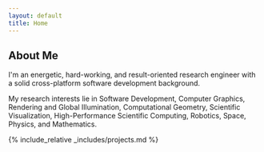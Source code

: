 ```yaml
---
layout: default
title: Home
---
```


## About Me

I'm an energetic, hard-working, and result-oriented research engineer with a solid cross-platform software development background.

My research interests lie in Software Development, Computer Graphics, Rendering and Global Illumination, Computational Geometry, Scientific Visualization, High-Performance Scientific Computing, Robotics, Space, Physics, and Mathematics.

{% include_relative _includes/projects.md %}
